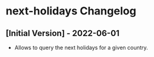 # next-holidays Changelog

## [Initial Version] - 2022-06-01

- Allows to query the next holidays for a given country.